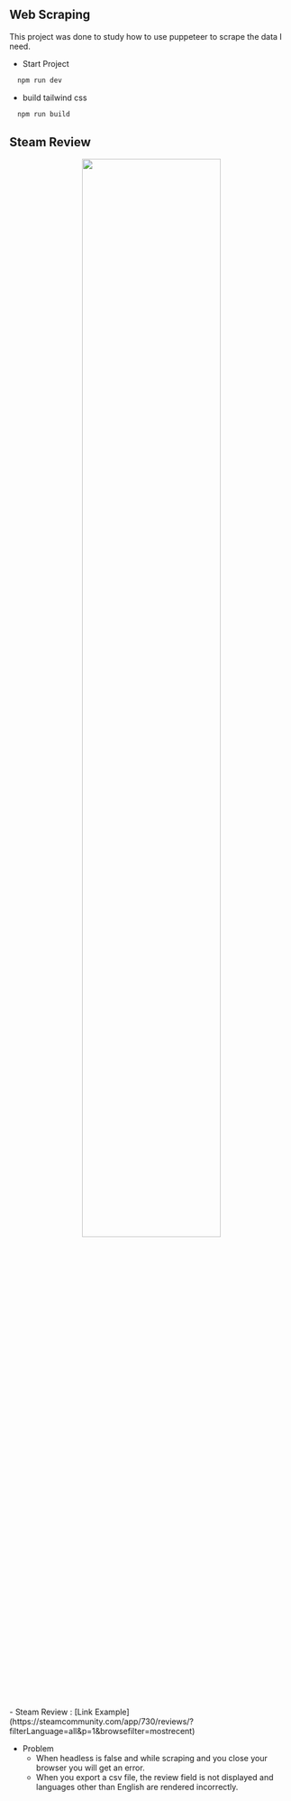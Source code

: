 ## Web Scraping
This project was done to study how to use puppeteer to scrape the data I need.

- Start Project
```ruby
  npm run dev 
```
- build tailwind css
```ruby
  npm run build
```
## Steam Review
<p align="center">
  <img src="https://github.com/parnuphun/Give-me-i-want-it/blob/master/SteamReviewScrapeDemo.gif" width=70%>
</p>
- Steam Review : [Link Example](https://steamcommunity.com/app/730/reviews/?filterLanguage=all&p=1&browsefilter=mostrecent) 

- Problem
  - When headless is false and while scraping and you close your browser you will get an error.
  - When you export a csv file, the review field is not displayed and languages other than English are rendered incorrectly.
